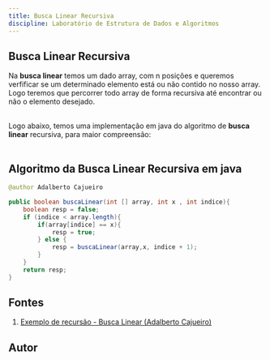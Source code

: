 ```yaml
---
title: Busca Linear Recursiva 
discipline: Laboratório de Estrutura de Dados e Algoritmos
---
```


## Busca Linear Recursiva

Na **busca linear** temos um dado array, com n posições e queremos verfificar se um determinado elemento está ou não contido no nosso array. Logo teremos que percorrer todo array de forma recursiva até encontrar ou não o elemento desejado. 
<br><br>

Logo abaixo, temos uma implementação em java do algoritmo de **busca linear** recursiva, para maior compreensão: 
<br><br>

## Algoritmo da Busca Linear Recursiva em java

```java
@author Adalberto Cajueiro 

public boolean buscaLinear(int [] array, int x , int indice){
    boolean resp = false;
    if (indice < array.length){
        if(array[indice] == x){
            resp = true;
        } else {
            resp = buscaLinear(array,x, indice + 1);
        }
    }
    return resp;
}

```

## Fontes 

1. <a href="https://youtu.be/NzfscnQv00Q" target="_blank"> Exemplo de recursão - Busca Linear (Adalberto Cajueiro)</a>

## Autor 


